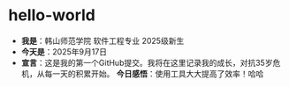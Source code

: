 # hello-world
- **我是**：韩山师范学院 软件工程专业 2025级新生
- **今天是**：2025年9月17日
- **宣言**：这是我的第一个GitHub提交。我将在这里记录我的成长，对抗35岁危机，从每一天的积累开始。
**今日感悟**：使用工具大大提高了效率！哈哈